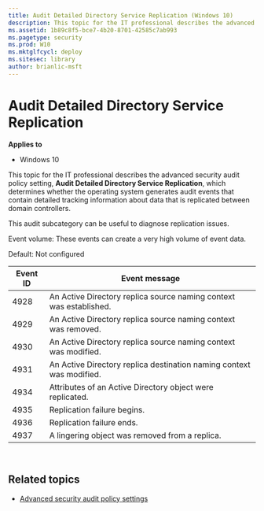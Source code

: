 ```yaml
---
title: Audit Detailed Directory Service Replication (Windows 10)
description: This topic for the IT professional describes the advanced security audit policy setting, Audit Detailed Directory Service Replication, which determines whether the operating system generates audit events that contain detailed tracking information about data that is replicated between domain controllers.
ms.assetid: 1b89c8f5-bce7-4b20-8701-42585c7ab993
ms.pagetype: security
ms.prod: W10
ms.mktglfcycl: deploy
ms.sitesec: library
author: brianlic-msft
---
```


# Audit Detailed Directory Service Replication

**Applies to**
-   Windows 10

This topic for the IT professional describes the advanced security audit policy setting, **Audit Detailed Directory Service Replication**, which determines whether the operating system generates audit events that contain detailed tracking information about data that is replicated between domain controllers.

This audit subcategory can be useful to diagnose replication issues.

Event volume: These events can create a very high volume of event data.

Default: Not configured

| Event ID | Event message |
| - | - |
| 4928 | An Active Directory replica source naming context was established. | 
| 4929 | An Active Directory replica source naming context was removed. | 
| 4930 | An Active Directory replica source naming context was modified. | 
| 4931 | An Active Directory replica destination naming context was modified. | 
| 4934 | Attributes of an Active Directory object were replicated. | 
| 4935 | Replication failure begins. | 
| 4936 | Replication failure ends. | 
| 4937 | A lingering object was removed from a replica. | 
 
## Related topics

- [Advanced security audit policy settings](advanced-security-audit-policy-settings.md)
 
 
